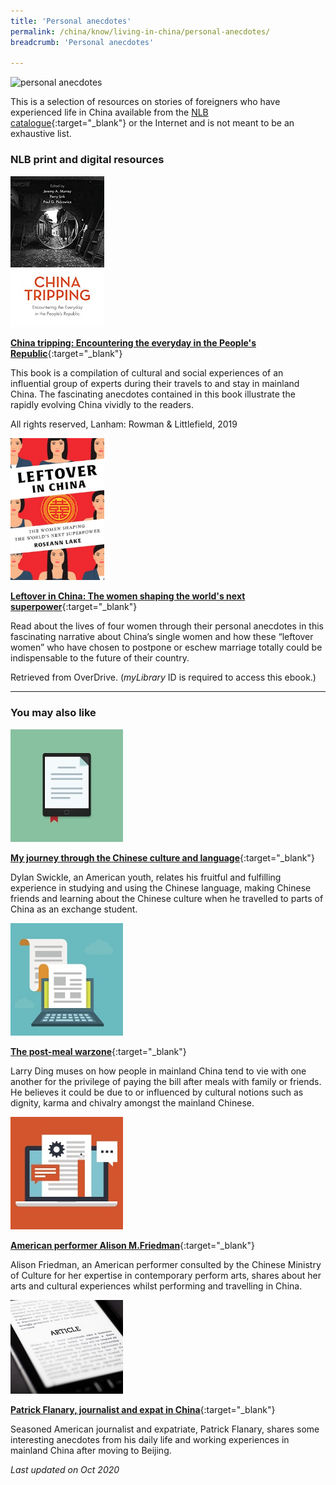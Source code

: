 ```yaml
---
title: 'Personal anecdotes'
permalink: /china/know/living-in-china/personal-anecdotes/
breadcrumb: 'Personal anecdotes'

---
```



<img src="\images\china-living\personal-anecdotes.jpg" alt="personal anecdotes" style="width:800px;" />

This is a selection of resources on stories of foreigners who have experienced life in China available from the [NLB catalogue](http://catalogue.nlb.gov.sg/){:target="_blank"} or the Internet and is not meant to be an exhaustive list.

### **NLB print and digital resources**

<img src="/images/book-covers/China tripping.jpg" style="width:150px;" />

[**China tripping: Encountering the everyday in the People's Republic**](https://eservice.nlb.gov.sg/item_holding.aspx?bid=204036029){:target="_blank"}

This book is a compilation of cultural and social experiences of an influential group of experts during their travels to and stay in mainland China. The fascinating anecdotes contained in this book illustrate the rapidly evolving China vividly to the readers.

All rights reserved, Lanham: Rowman & Littlefield, 2019

<img src="/images/book-covers/Leftover in China.jpg" style="width:150px;" />

[**Leftover in China: The women shaping the world's next superpower**](https://nlb.overdrive.com/media/3349131){:target="_blank"}

Read about the lives of four women through their personal anecdotes in this fascinating narrative about China’s single women and how these “leftover women” who have chosen to postpone or eschew marriage totally could be indispensable to the future of their country.

Retrieved from OverDrive. (*myLibrary* ID is required to access this ebook.)

---

### **You may also like**

<img src="/images/resources/Article 2.jpg" style="width:180px;" />

[**My journey through the Chinese culture and language**](https://www.thedailychina.org/my-journey-through-the-chinese-culture-and-language/){:target="_blank"}

Dylan Swickle, an American youth, relates his fruitful and fulfilling experience in studying and using the Chinese language, making Chinese friends and learning about the Chinese culture when he travelled to parts of China as an exchange student.

<img src="/images/resources/Article 1.jpg" style="width:180px;" />

[**The post-meal warzone**](https://www.thedailychina.org/the-post-meal-warzone/){:target="_blank"}

Larry Ding muses on how people in mainland China tend to vie with one another for the privilege of paying the bill after meals with family or friends. He believes it could be due to or influenced by cultural notions such as dignity, karma and chivalry amongst the mainland Chinese.

<img src="/images/resources/Article 4.jpg" style="width:180px;" />

[**American performer Alison M.Friedman**](http://chinaplus.cri.cn/podcast/detail/1/224074){:target="_blank"}

Alison Friedman, an American performer consulted by the Chinese Ministry of Culture for her expertise in contemporary perform arts, shares about her arts and cultural experiences whilst performing and travelling in China.

<img src="/images/resources/Article 3.jpg" style="width:180px;" />

[**Patrick Flanary, journalist and expat in China**](http://chinaplus.cri.cn/podcast/detail/1/205485){:target="_blank"}

Seasoned American journalist and expatriate, Patrick Flanary, shares some interesting anecdotes from his daily life and working experiences in mainland China after moving to Beijing.



*Last updated on Oct 2020*